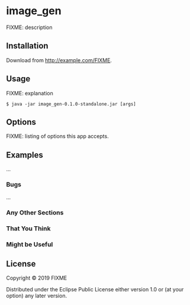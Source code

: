 # image_gen

FIXME: description

## Installation

Download from http://example.com/FIXME.

## Usage

FIXME: explanation

    $ java -jar image_gen-0.1.0-standalone.jar [args]

## Options

FIXME: listing of options this app accepts.

## Examples

...

### Bugs

...

### Any Other Sections
### That You Think
### Might be Useful

## License

Copyright © 2019 FIXME

Distributed under the Eclipse Public License either version 1.0 or (at
your option) any later version.
